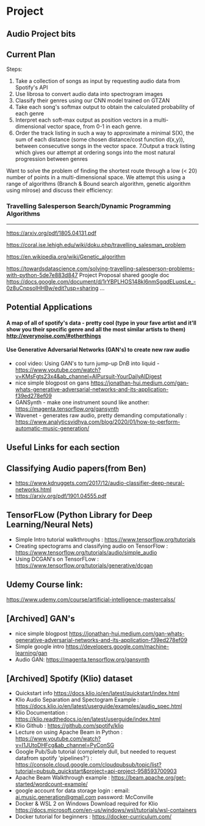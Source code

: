# Project

Audio Project bits
--------------------
Current Plan
-----------
Steps:


1.   Take a collection of songs as input by requesting audio data from Spotify's API 
2.   Use librosa to convert audio data into spectrogram images 
3. Classify their genres using our CNN model trained on GTZAN
4. Take each song's softmax output to obtain the calculated probability of each genre
5. Interpret each soft-max output as position vectors in a multi-dimensional vector space, from 0-1 in each genre.
6. Order the track listing in such a way to  approximate a minimal S(X), the sum of each distance (some chosen distance/cost function d(x,y)), between consecutive songs in the vector space.
7.Output a track listing which gives our attempt at ordering songs into the most natural progression between genres


Want to solve the problem of finding the shortest route through a low (< 20) number of points in a multi-dimensional space. 
We attempt this using a range of algorithms (Branch & Bound search algorithm, genetic algorithm using mlrose) and discuss their efficiency:

### Travelling Salesperson Search/Dynamic Programming Algorithms
-----

https://arxiv.org/pdf/1805.04131.pdf

https://coral.ise.lehigh.edu/wiki/doku.php/travelling_salesman_problem

https://en.wikipedia.org/wiki/Genetic_algorithm

https://towardsdatascience.com/solving-travelling-salesperson-problems-with-python-5de7e883d847
Project Proposal shared google doc https://docs.google.com/document/d/1rYBPLHOS148kl6nmSgqdELuqsLe_-0z8uCnpsoIHHBw/edit?usp=sharing
...

Potential Applications
-------------
#### A map of all of spotify's data - pretty cool (type in your fave artist and it'll show you their specific genre and all the most similar artists to them) http://everynoise.com/#otherthings

#### Use Generative Adversarial Networks (GAN's) to create new raw audio
- cool video: Using GAN's to turn jump-up DnB into liquid -https://www.youtube.com/watch?v=KMsFgts23x4&ab_channel=AIPursuit-YourDailyAIDigest
- nice simple blogpost on gans https://jonathan-hui.medium.com/gan-whats-generative-adversarial-networks-and-its-application-f39ed278ef09
- GANSynth - make one instrument sound like another: https://magenta.tensorflow.org/gansynth
- Wavenet - generates raw audio, pretty demanding computationally : https://www.analyticsvidhya.com/blog/2020/01/how-to-perform-automatic-music-generation/

Useful Links for each section
-----------------------------------------------------------------------------------


Classifying Audio papers(from Ben)
--------------
-  https://www.kdnuggets.com/2017/12/audio-classifier-deep-neural-networks.html
- https://arxiv.org/pdf/1901.04555.pdf


TensorFLow (Python Library for Deep Learning/Neural Nets)
---------------
- Simple Intro tutorial walkthroughs : https://www.tensorflow.org/tutorials
- Creating spectograms and classifying audio on TensorFlow : https://www.tensorflow.org/tutorials/audio/simple_audio
- Using DCGAN's on TensorFLow : https://www.tensorflow.org/tutorials/generative/dcgan

Udemy Course link:
----------------------
https://www.udemy.com/course/artificial-intelligence-mastercalss/


[Archived] GAN's
---------------
- nice simple blogpost https://jonathan-hui.medium.com/gan-whats-generative-adversarial-networks-and-its-application-f39ed278ef09
- Simple google intro https://developers.google.com/machine-learning/gan
- Audio GAN: https://magenta.tensorflow.org/gansynth

[Archived] Spotify (Klio) dataset 
-------------
- Quickstart info https://docs.klio.io/en/latest/quickstart/index.html
- Klio Audio Separation and Spectogram Example : https://docs.klio.io/en/latest/userguide/examples/audio_spec.html
- Klio Documentation : https://klio.readthedocs.io/en/latest/userguide/index.html
- Klio Github : https://github.com/spotify/klio
- Lecture on using Apache Beam in Python : https://www.youtube.com/watch?v=I1JUtoDHFcg&ab_channel=PyConSG
- Google Pub/Sub tutorial (completely dull, but needed to request datafrom spotify 'pipelines?') : https://console.cloud.google.com/cloudpubsub/topic/list?tutorial=pubsub_quickstart&project=api-project-958593700903
- Apache Beam Walkthrough example : https://beam.apache.org/get-started/wordcount-example/
- google account for data storage login : email: ai.music.generation@gmail.com password: McConville
- Docker & WSL 2 on Windows Download required for Klio https://docs.microsoft.com/en-us/windows/wsl/tutorials/wsl-containers
- Docker tutorial for beginners : https://docker-curriculum.com/

